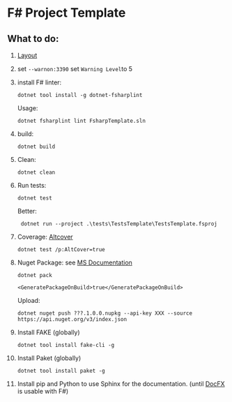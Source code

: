 # F# Project Template

## What to do:

1. [Layout](https://gist.github.com/davidfowl/ed7564297c61fe9ab814#file-dotnetlayout-md)
2. set `--warnon:3390`
    set `Warning Level`to 5
3. install F# linter:

   ```shell
   dotnet tool install -g dotnet-fsharplint
    ```
    Usage:

    ```shell
    dotnet fsharplint lint FsharpTemplate.sln
    ```

5. build:

   ```shell
   dotnet build
   ```


6. Clean:

    ```shell
    dotnet clean
    ```

7. Run tests:

    ```shell
    dotnet test
    ```

    Better:

   ```shell
    dotnet run --project .\tests\TestsTemplate\TestsTemplate.fsproj
    ```

8. Coverage: [Altcover](https://github.com/SteveGilham/altcover/wiki/QuickStart-Guide)

    ```shell
    dotnet test /p:AltCover=true
    ```

9. Nuget Package: see [MS Documentation](https://docs.microsoft.com/en-us/nuget/quickstart/create-and-publish-a-package-using-the-dotnet-cli)

   ```shell
   dotnet pack
   ```

    ```text
    <GeneratePackageOnBuild>true</GeneratePackageOnBuild>
    ```

    Upload:

    ```text
    dotnet nuget push ???.1.0.0.nupkg --api-key XXX --source https://api.nuget.org/v3/index.json
    ```

10. Install FAKE (globally)

    ```shell
    dotnet tool install fake-cli -g
    ```

11. Install Paket (globally)

    ```shell
    dotnet tool install paket -g
    ```

12. Install pip and Python to use Sphinx for the documentation. (until [DocFX](https://dotnet.github.io/docfx/index.html)
    is usable with F#)
